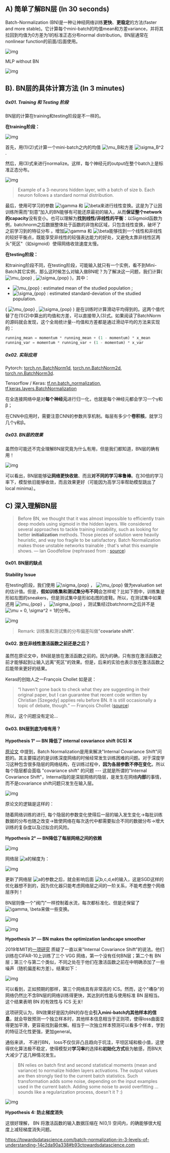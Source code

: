 ## A) 简单了解BN层 (In 30 seconds)

Batch-Normalization (BN)是一种让神经网络训练**更快**、**更稳定**的方法(faster and more stable)。它计算每个mini-batch的均值mean和方差variance，并将其拉回到均值为0方差为1的标准正态分布normal distribution。BN层通常在nonlinear function的前面/后面使用。

![img](https://pic4.zhimg.com/v2-9e2198bf0ea2a549452cf62a61d17e5f_b.png)

MLP without BN

![img](https://pic4.zhimg.com/v2-d75222a6af3dd250b2bbd5917d0aa6ff_b.png)



## B). BN层的具体计算方法 (In 3 minutes)

##### 0x01. Training 和 Testing 阶段

BN层的计算在training和testing阶段是不一样的。

**在training阶段：**

![img](https://pic3.zhimg.com/v2-4ad9e30dce24ed781f3b37e68a21d36e_b.png)

首先，用(1)(2)式计算一个mini-batch之内的均值 ![\mu_B](https://www.zhihu.com/equation?tex=%5Cmu_B)和方差 ![\sigma_B^2](https://www.zhihu.com/equation?tex=%5Csigma_B%5E2).

然后，用(3)式来进行normalize。这样，每个神经元的output在整个batch上是标准正态分布。

![img](https://pic2.zhimg.com/v2-8d9ade5e79d6d31bd0fbb2d259024279_b.png)

> Example of a 3-neurons hidden layer, with a batch of size b. Each neuron follows a standard normal distribution.

最后，使用可学习的参数 ![\gamma](https://www.zhihu.com/equation?tex=%5Cgamma) 和 ![\beta](https://www.zhihu.com/equation?tex=%5Cbeta)来进行线性变换。这是为了让因训练所需而“刻意”加入的BN能够有可能还原最初的输入，从而**保证整个network的capacity**没有变小。也可以理解为**找到线性/非线性的平衡**：以Sigmoid函数为例，batchnorm之后数据整体处于函数的非饱和区域，只包含线性变换，破坏了之前学习到的特征分布 。增加![\gamma](https://www.zhihu.com/equation?tex=%5Cgamma) 和 ![\beta](https://www.zhihu.com/equation?tex=%5Cbeta)能够找到一个线性和非线性的较好平衡点，既能享受非线性的较强表达能力的好处，又避免太靠非线性区两头"死区"（如sigmoid）使得网络收敛速度太慢。

**在testing阶段：**

和training阶段不同，在testing阶段，可能输入就只有一个实例，看不到Mini-Batch其它实例，那么这时候怎么对输入做BN呢？为了解决这一问题，我们计算( ![\mu_{pop}](https://www.zhihu.com/equation?tex=%5Cmu_%7Bpop%7D)  , ![\sigma_{pop}](https://www.zhihu.com/equation?tex=%5Csigma_%7Bpop%7D)  )，其中：

-  ![\mu_{pop}](https://www.zhihu.com/equation?tex=%5Cmu_%7Bpop%7D)   : estimated mean of the studied population ;
-  ![\sigma_{pop}](https://www.zhihu.com/equation?tex=%5Csigma_%7Bpop%7D)   : estimated standard-deviation of the studied population.

( ![\mu_{pop}](https://www.zhihu.com/equation?tex=%5Cmu_%7Bpop%7D)   , ![\sigma_{pop}](https://www.zhihu.com/equation?tex=%5Csigma_%7Bpop%7D)  ) 是在训练时计算滑动平均得到的。这两个值代替了在(1)(2)中算出的均值和方差，可以直接带入(3)式。如果阅读了BatchNorm的源码就会发现，这个全局统计量--均值和方差都是通过滑动平均的方法来实现的：

```python
running_mean = momentum * running_mean + (1 - momentum) * x_mean
running_var = momentum * running_var + (1 - momentum) * x_var
```



##### 0x02. 实际应用

Pytorch: [torch.nn.BatchNorm1d](https://pytorch.org/docs/stable/generated/torch.nn.BatchNorm1d.html), [torch.nn.BatchNorm2d](https://pytorch.org/docs/stable/generated/torch.nn.BatchNorm2d.html), [torch.nn.BatchNorm3d](https://pytorch.org/docs/stable/generated/torch.nn.BatchNorm3d.html).

Tensorflow / Keras: [tf.nn.batch_normalization](https://www.tensorflow.org/api_docs/python/tf/nn/batch_normalization), [tf.keras.layers.BatchNormalization](https://www.tensorflow.org/api_docs/python/tf/keras/layers/BatchNormalization)

在全连接网络中是对**每个神经元**进行归一化，也就是每个神经元都会学习一个γ和β；

在CNN中应用时，需要注意CNN的参数共享机制。每层有多少个**卷积核**，就学习几个γ和β。

##### 0x03. BN层的效果

虽然你可能还不完全理解BN层究竟为什么有用，但是我们都知道，BN层的确有用！

![img](https://pic2.zhimg.com/v2-6d8a2cde69bf184f5fc91fc8974b712d_b.png)

可以看出，BN层能够**让网络更快收敛**、而且**对不同的学习率鲁棒**。在30倍的学习率下，模型依旧能够收敛，而且效果更好（可能因为高学习率帮助模型跳出了local minima）。



## C) 深入理解BN层

> Before BN, we thought that it was almost impossible to efficiently train deep models using sigmoid in the hidden layers. We considered several approaches to tackle training instability, such as looking for better **initialization** methods. Those pieces of solution were heavily heuristic, and way too fragile to be satisfactory. Batch Normalization makes those unstable networks trainable ; that's what this example shows.    — Ian Goodfellow (rephrased from : [source](https://www.youtube.com/watch?v=Xogn6veSyxA))

#### 0x01. BN层的缺点

**Stability Issue**

在testing阶段，我们使用 ![\sigma_{pop}](https://www.zhihu.com/equation?tex=%5Csigma_%7Bpop%7D)  ， ![\mu_{pop}](https://www.zhihu.com/equation?tex=%5Cmu_%7Bpop%7D)  做为evaluation set的估计值。但是，**假如训练集和测试集分布不同**会怎样呢？比如下图中，训练集是形如左图的sneakers，但是测试集中是形如右图的皮鞋。所以，在测试集中如果还用 ![\mu_{pop}](https://www.zhihu.com/equation?tex=%5Cmu_%7Bpop%7D)  ， ![\sigma_{pop}](https://www.zhihu.com/equation?tex=%5Csigma_%7Bpop%7D)   ，测试集经过batchnorm之后并不是 ![\mu = 0, \sigma^2 = 1](https://www.zhihu.com/equation?tex=%5Cmu%20%3D%200%2C%20%5Csigma%5E2%20%3D%201)的分布。

![img](https://pic2.zhimg.com/v2-784eac3b291c76b344aca447e9add315_b.png)

> Remark: 训练集和测试集的分布偏差叫做"**covariate shift**".



#### 0x02.  放在非线性激活函数之前还是之后？

虽然在原论文中，BN层是放在激活函数之前的。因为的确，只有放在激活函数之前才能够起到让输入远离"死区"的效果。但是，后来的实验也表示放在激活函数之后能带来更好的结果。

Keras的创始人之一François Chollet 如是说：

> “I haven't gone back to check what they are suggesting in their original paper, but I can guarantee that recent code written by Christian [Szegedy] applies relu before BN. It is still occasionally a topic of debate, though.” — François Chollet ([source](https://github.com/keras-team/keras/issues/1802))

所以，这个问题没有定论...

#### 0x03. BN层到底为啥有用？

**Hypothesis 1° — BN 降低了 internal covariance shift (ICS) ❌**

[原论文](https://arxiv.org/pdf/1502.03167.pdf) 中提到，Batch Normalization是用来解决"Internal Covariance Shift"问题的。其主要描述的是训练深度网络的时候经常发生训练困难的问题。对于深度学习这种包含很多隐层的网络结构，在训练过程中，**因为各层参数不停在变化**，所以每个隐层都会面临 "covariance shift" 的问题 --- 这就是所谓的"Internal Covariance Shift"，Internal指的是深层网络的隐层，是发生在网络**内部**的事情，而不是covariance shift问题只发生在输入层。

![img](https://pic2.zhimg.com/v2-761a84ce8b93835b35b84cf87d9968bd_b.png)

原论文的逻辑是这样的：

随着网络训练的进行, 每个隐层的参数变化使得后一层的输入发生变化->每批训练数据的分布也随之改变->致使网络在每次迭代中都需要拟合不同的数据分布->增大训练的复杂度以及过拟合的风险。



**Hypothesis 2° — BN降低了每层网络之间的依赖**

![img](https://pic1.zhimg.com/v2-b1b1cae9be606fe9d5dd8b22cb7d6cb4_b.png)

网络层 ![a ](https://www.zhihu.com/equation?tex=a%20)的梯度为：

![img](https://pic1.zhimg.com/v2-dd1f081319c3dfb8e420c4197e2e34e0_b.png)

更新了网络层 ![a](https://www.zhihu.com/equation?tex=a)的参数之后，就会影响后面 ![b,c,d,e](https://www.zhihu.com/equation?tex=b%2Cc%2Cd%2Ce)的输入，这是SGD这样的优化器想不到的，因为优化器只能考虑网络层之间的一阶关系，不能考虑整个网络层序列！

BN层则像一个"阀门"一样控制着水流，每次都标准化、但是还保留了 ![\gamma, \beta](https://www.zhihu.com/equation?tex=%5Cgamma%2C%20%5Cbeta)来做一些变换。

![img](https://pic1.zhimg.com/v2-b381eb1123860ed469091bc778fa686c_b.png)

![img](https://pic1.zhimg.com/v2-d66fb68aacff0f399c2b28cd103a01c8_b.png)


**Hypothesis 3° — BN makes the optimization landscape smoother**

2019年MIT的[一项研究](https://arxiv.org/pdf/1805.11604.pdf) 质疑了一直以来"Internal Covariance Shift"的说法。他们训练在CIFAR-10上训练了三个 VGG 网络，第一个没有任何BN层；第二个有 BN 层；第三个与第二个类似，不同之处在于他们在激活函数之前在中明确添加了一些噪声（随机偏差和方差）。结果如下：

![img](https://pic4.zhimg.com/v2-96b4db36387a8c0f6750e423a60d4f07_b.png)

可以看到，正如预期的那样，第三个网络具有非常高的 ICS。然而，这个"嘈杂"的网络仍然比不含BN层的网络训练得更快，其达到的性能与使用标准 BN 层相当。这个结果表明 BN 的有效性与 ICS 无关! 

这项研究认为，BN效果好是因为BN的存在会**引入mini-batch内其他样本的信息**，就会导致预测一个独立样本时，其他样本信息相当于正则项，使得loss曲面变得更加平滑，更容易找到最优解。相当于一次独立样本预测可以看多个样本，学到的特征泛化性更强，更加general。

通俗来讲， 不进行BN， loss不仅仅非凸且趋向于坑洼，平坦区域和极小值，这使得优化算法极不稳定，使得模型对**学习率**的选择和**初始化方式**极为敏感，而BN大大减少了这几种情况发生。

> BN relies on batch first and second statistical moments (mean and variance) to normalize hidden layers activations. The output values are then strongly tied to the current batch statistics. Such transformation adds some noise, depending on the input examples used in the current batch. Adding some noise to avoid overfitting … sounds like a regularization process, doesn't it ? :)

![img](https://pic3.zhimg.com/v2-723144762c91a6b5e7b24eb29eee56ba_b.png)



**Hypothesis 4: 防止梯度消失**

这很好理解， BN 将激活函数的输入数据压缩在 N(0,1) 空间内，的确能够很大程度上减轻梯度消失问题。









https://towardsdatascience.com/batch-normalization-in-3-levels-of-understanding-14c2da90a338#b93ctowardsdatascience.com




